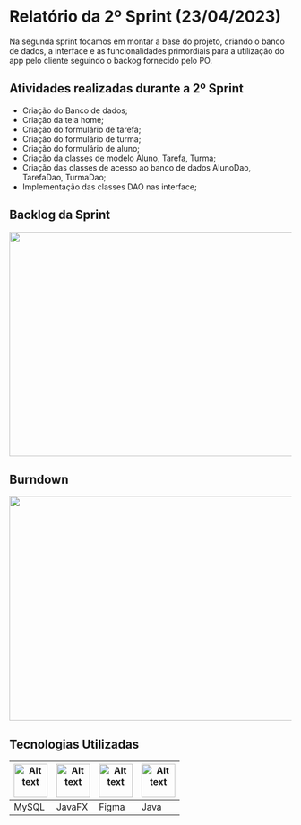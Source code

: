 <h1>Relatório da 2º Sprint (23/04/2023)</h1>

<p>Na segunda sprint focamos em montar a base do projeto, criando o banco de dados, a interface e as funcionalidades primordiais para a utilização do app pelo cliente seguindo o backog fornecido pelo PO.</p>

<h2>Atividades realizadas durante a 2º Sprint </h2>
  <ul>
      <li>Criação do Banco de dados;</li>
      <li>Criação da tela home;</li>
      <li>Criação do formulário de tarefa;</li>
      <li>Criação do formulário de turma;</li>
      <li>Criação do formulário de aluno;</li>
      <li>Criação da classes de modelo Aluno, Tarefa, Turma;</li>
      <li>Criação das classes de acesso ao banco de dados AlunoDao, TarefaDao, TurmaDao;</li>
      <li>Implementação das classes DAO nas interface;</li>
  </ul>

<h2>Backlog da Sprint </h2>
<img style="width: 800px; height:400px" src="https://user-images.githubusercontent.com/111647763/232899194-0e7617d3-5a23-4ce3-b1aa-814d1683f346.jpg"</img>

<h2>Burndown</h2>
<img style="width: 800px; height:400px" src="https://user-images.githubusercontent.com/111647763/233680483-85d12897-3861-4c6d-a1e6-d9ec749628ed.png)
"</img>

<h2>Tecnologias Utilizadas</h2>
<table>
  <thead>
    <th><img
    src="https://user-images.githubusercontent.com/89823203/190718687-f627ce18-9b3e-4ce1-bc9c-ddc3521a7705.png"
    alt="Alt text"
    title="Optional title"
    style="display: inline-block; margin: 0 auto; width: 60px"></th>
    <th><img
    src="https://user-images.githubusercontent.com/112170274/228851590-eed20d78-d1ed-475f-a41e-633acb03b46f.png"
    alt="Alt text"
    title="Optional title"
    style="display: inline-block; margin: 0 auto; width: 60px"></th>
    <th><img
    src="https://user-images.githubusercontent.com/89823203/190877360-8c7f93cf-5f62-4f49-8641-3b605deb513e.png"
    alt="Alt text"
    title="Optional title"
    style="display: inline-block; margin: 0 auto; width: 60px"></th>
    <th><img
    src="https://user-images.githubusercontent.com/112170274/229099588-dac6db0c-ef9c-418a-b18c-0f4f962a487a.png"
    alt="Alt text"
    title="Optional title"
    style="display: inline-block; margin: 0 auto; width: 60px"></th>
  </thead>

  <tbody>
    <td>MySQL</td>
    <td>JavaFX</td>
    <td>Figma</td>
    <td>Java</td>
  </tbody>

</table>
